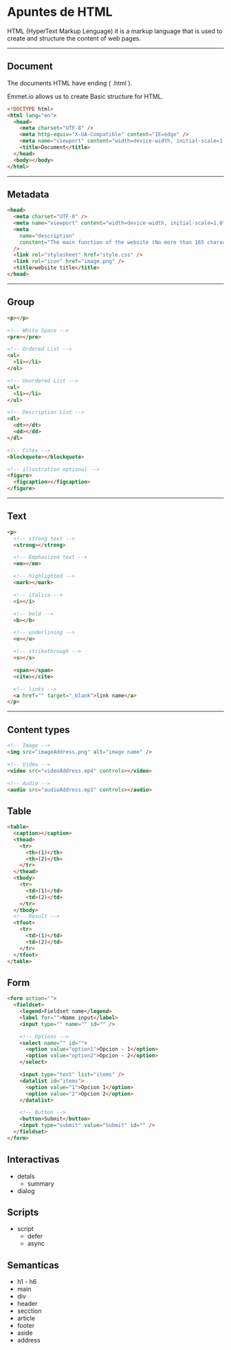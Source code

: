 # Apuntes de HTML

HTML (HyperText Markup Lenguage) it is a markup language that is used to create and structure the content of web pages.

---

## Document

The documents HTML have ending ( .html ).

Emmet.io allows us to create Basic structure for HTML.

```html
<!DOCTYPE html>
<html lang="en">
  <head>
    <meta charset="UTF-8" />
    <meta http-equiv="X-UA-Compatible" content="IE=edge" />
    <meta name="viewport" content="width=device-width, initial-scale=1.0" />
    <title>Document</title>
  </head>
  <body></body>
</html>
```

---

## Metadata

```html
<head>
  <meta charset="UTF-8" />
  <meta name="viewport" content="width=device-width, initial-scale=1.0" />
  <meta
    name="description"
    constent="The main function of the website (No more than 165 character)"
  />
  <link rel="stylesheet" href="style.css" />
  <link rel="icon" href="image.png" />
  <title>website title</title>
</head>
```

---

## Group

```html
<p></p>

<!-- White Space -->
<pre></pre>

<!-- Ordered List -->
<ol>
  <li></li>
</ol>

<!-- Unordered List -->
<ul>
  <li></li>
</ul>

<!-- Description List -->
<dl>
  <dt></dt>
  <dd></dd>
</dl>

<!-- Cites -->
<blockquote></blockquote>

<!-- illustration optional -->
<figure>
  <figcaption></figcaption>
</figure>
```

---

## Text

```html
<p>
  <!-- strong text -->
  <strong></strong>

  <!-- Emphasized text -->
  <em></em>

  <!-- highlighted -->
  <mark></mark>

  <!-- italica -->
  <i></i>

  <!-- bold -->
  <b></b>

  <!-- underlining -->
  <u></u>

  <!-- strikethrough -->
  <s></s>

  <span></span>
  <cite></cite>

  <!-- links -->
  <a href="" target="_blank">link name</a>
</p>
```

---

## Content types

```html
<!-- Image -->
<img src="imageAddress.png" alt="image name" />

<!-- Video -->
<video src="videoAddress.mp4" controls></video>

<!-- Audio -->
<audio src="audioAddress.mp3" controls></audio>
```

## Table

```html
<table>
  <caption></caption>
  <thead>
    <tr>
      <th>(1)</th>
      <th>(2)</th>
    </tr>
  </thead>
  <tbody>
    <tr>
      <td>(1)</td>
      <td>(2)</td>
    </tr>
  </tbody>
  <!-- Result -->
  <tfoot>
    <tr>
      <td>(1)</td>
      <td>(2)</td>
    </tr>
  </tfoot>
</table>
```

## Form

```html
<form action="">
  <fieldset>
    <legend>Fieldset name</legend>
    <label for="">Name input</label>
    <input type="" name="" id="" />

    <!-- Options -->
    <select name="" id="">
      <option value="option1">Opcion - 1</option>
      <option value="option2">Opcion - 2</option>
    </select>

    <input type="text" list="items" />
    <datalist id="items">
      <option value="1">Opcion 1</option>
      <option value="2">Opcion 2</option>
    </datalist>

    <!-- Button -->
    <button>Submit</button>
    <input type="submit" value="Submit" id="" />
  </fieldset>
</form>
```

## Interactivas

- detals
  - summary
- dialog

## Scripts

- script
  - defer
  - async

## Semanticas

- h1 - h6
- main
- div
- header
- secction
- article
- footer
- aside
- address
